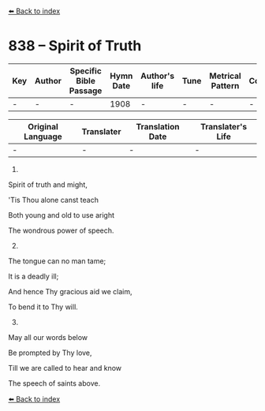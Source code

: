 [⬅️ Back to index](../README.md)

# 838 – Spirit of Truth

Key | Author   | Specific Bible Passage     |Hymn Date |Author's life |Tune |Metrical Pattern   |Composer/Source
-- | --------- | ---------------------------|----------|--------------|-----|-------------------|-------------  
- |- |- |1908 |- |- |- |-

Original Language | Translater | Translation Date   | Translater's Life  
----------------- | --------- | --------------------|-------------     
\- |- |- |-




1.

Spirit of truth and might,

'Tis Thou alone canst teach

Both young and old to use aright

The wondrous power of speech.



2.

The tongue can no man tame;

It is a deadly ill;

And hence Thy gracious aid we claim,

To bend it to Thy will.



3.

May all our words below

Be prompted by Thy love,

Till we are called to hear and know

The speech of saints above.

[⬅️ Back to index](../README.md)
